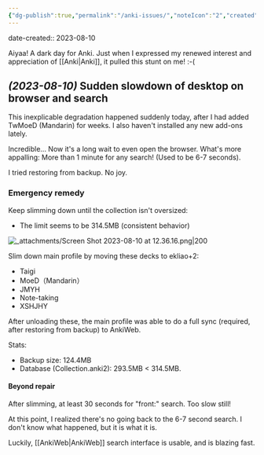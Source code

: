 ```yaml
---
{"dg-publish":true,"permalink":"/anki-issues/","noteIcon":"2","created":"","updated":""}
---
```


date-created:: 2023-08-10

Aiyaa! A dark day for Anki. Just when I expressed my renewed interest and appreciation of [[Anki\|Anki]], it pulled this stunt on me! :-(

## *(2023-08-10)* Sudden slowdown of desktop on browser and search

This inexplicable degradation happened suddenly today, after I had added TwMoeD (Mandarin) for weeks. I also haven't installed any new add-ons lately.

Incredible... Now it's a long wait to even open the browser. What's more appalling: More than 1 minute for any search! (Used to be 6-7 seconds).

I tried restoring from backup. No joy.
### Emergency remedy

Keep slimming down until the collection isn't oversized:
- The limit seems to be 314.5MB (consistent behavior)

![_attachments/Screen Shot 2023-08-10 at 12.36.16.png|200](/img/user/_attachments/Screen%20Shot%202023-08-10%20at%2012.36.16.png)

Slim down main profile by moving these decks to ekliao+2:

- Taigi
- MoeD（Mandarin）
- JMYH
- Note-taking
- XSHJHY

After unloading these, the main profile was able to do a full sync (required, after restoring from backup) to AnkiWeb.

Stats:
- Backup size: 124.4MB
- Database (Collection.anki2): 293.5MB < 314.5MB.
#### Beyond repair

After slimming, at least 30 seconds for "front:" search. Too slow still!

At this point, I realized there's no going back to the 6-7 second search. I don't know what happened, but it is what it is.

Luckily, [[AnkiWeb\|AnkiWeb]] search interface is usable, and is blazing fast.



